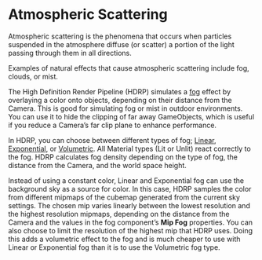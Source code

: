 # Atmospheric Scattering

Atmospheric scattering is the phenomena that occurs when particles suspended in the atmosphere diffuse (or scatter) a portion of the light passing through them in all directions.

Examples of natural effects that cause atmospheric scattering include fog, clouds, or mist. 

The High Definition Render Pipeline (HDRP) simulates a [fog](Fog-Overview.html) effect by overlaying a color onto objects, depending on their distance from the Camera. This is good for simulating fog or mist in outdoor environments. You can use it to hide the clipping of far away GameObjects, which is useful if you reduce a Camera’s far clip plane to enhance performance.

In HDRP, you can choose between different types of fog; [Linear](Linear-Fog.html), [Exponential](Exponential-Fog.html), or [Volumetric](Volumetric-Fog.html). All Material types (Lit or Unlit) react correctly to the fog. HDRP calculates fog density depending on the type of fog, the distance from the Camera, and the world space height.

Instead of using a constant color, Linear and Exponential fog can use the background sky as a source for color. In this case, HDRP samples the color from different mipmaps of the cubemap generated from the current sky settings. The chosen mip varies linearly between the lowest resolution and the highest resolution mipmaps, depending on the distance from the Camera and the values in the fog component’s **Mip Fog** properties. You can also choose to limit the resolution of the highest mip that HDRP uses. Doing this adds a volumetric effect to the fog and is much cheaper to use with Linear or Exponential fog than it is to use the Volumetric fog type.

